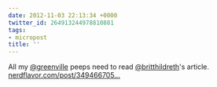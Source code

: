 ```yaml
---
date: 2012-11-03 22:13:34 +0000
twitter_id: 264913244978810881
tags:
- micropost
title: ''
---
```


All my [@greenville](https://twitter.com/greenville) peeps need to read [@britthildreth](https://twitter.com/britthildreth)'s article. [nerdflavor.com/post/349466705…](http://nerdflavor.com/post/34946670551/local-candidates-rundown)
